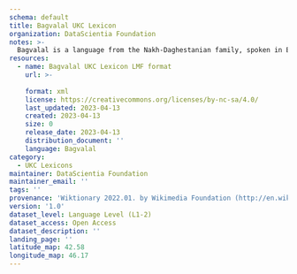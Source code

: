 ```yaml
---
schema: default
title: Bagvalal UKC Lexicon
organization: DataScientia Foundation
notes: >-
  Bagvalal is a language from the Nakh-Daghestanian family, spoken in Eurasia. The UKC Lexicon of Bagvalal is represented as a lexico-semantic network. It consists of words, word senses, synsets, as well as sense-level and synset-level relationships.
resources:
  - name: Bagvalal UKC Lexicon LMF format
    url: >-
      
    format: xml
    license: https://creativecommons.org/licenses/by-nc-sa/4.0/
    last_updated: 2023-04-13
    created: 2023-04-13
    size: 0
    release_date: 2023-04-13
    distribution_document: ''
    language: Bagvalal
category:
  - UKC Lexicons
maintainer: DataScientia Foundation
maintainer_email: ''
tags: ''
provenance: 'Wiktionary 2022.01. by Wikimedia Foundation (http://en.wiktionary.org); CogNet 2.1 by Khuyagbaatar Batsuren, National University of Mongolia (http://cognet.ukc.disi.unitn.it); Princeton WordNet 2.1 by Princeton University (https://wordnet.princeton.edu)'
version: '1.0'
dataset_level: Language Level (L1-2)
dataset_access: Open Access
dataset_description: ''
landing_page: ''
latitude_map: 42.58
longitude_map: 46.17
---
```

